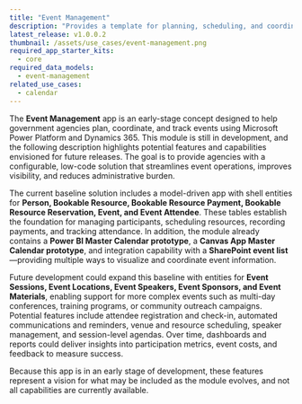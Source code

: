 ```yaml
---
title: "Event Management"
description: "Provides a template for planning, scheduling, and coordinating events, attendees, and bookable resources across an organization."
latest_release: v1.0.0.2
thumbnail: /assets/use_cases/event-management.png
required_app_starter_kits:
  - core
required_data_models:
  - event-management
related_use_cases:
  - calendar
---
```


The **Event Management** app is an early-stage concept designed to help government agencies plan, coordinate, and track events using Microsoft Power Platform and Dynamics 365. This module is still in development, and the following description highlights potential features and capabilities envisioned for future releases. The goal is to provide agencies with a configurable, low-code solution that streamlines event operations, improves visibility, and reduces administrative burden.

The current baseline solution includes a model-driven app with shell entities for **Person, Bookable Resource, Bookable Resource Payment, Bookable Resource Reservation, Event, and Event Attendee**. These tables establish the foundation for managing participants, scheduling resources, recording payments, and tracking attendance. In addition, the module already contains a **Power BI Master Calendar prototype**, a **Canvas App Master Calendar prototype**, and integration capability with a **SharePoint event list**—providing multiple ways to visualize and coordinate event information.

Future development could expand this baseline with entities for **Event Sessions, Event Locations, Event Speakers, Event Sponsors, and Event Materials**, enabling support for more complex events such as multi-day conferences, training programs, or community outreach campaigns. Potential features include attendee registration and check-in, automated communications and reminders, venue and resource scheduling, speaker management, and session-level agendas. Over time, dashboards and reports could deliver insights into participation metrics, event costs, and feedback to measure success.

Because this app is in an early stage of development, these features represent a vision for what may be included as the module evolves, and not all capabilities are currently available.
